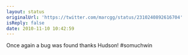```yaml
---
layout: status
originalUrl: 'https://twitter.com/marcgg/status/2310240892616704'
isReply: false
date: 2010-11-10 10:42:59
---
```


Once again a bug was found thanks Hudson! #somuchwin
